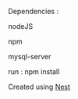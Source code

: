 Dependencies :

nodeJS

npm

mysql-server

run : npm install

Created using [Nest](https://github.com/nestjs/nest)

